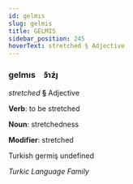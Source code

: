 ```yaml
---
id: gelmıs
slug: gelmıs
title: GELMIS
sidebar_position: 245
hoverText: stretched § Adjective
---
```


### gelmıs&emsp;<span kind="abugida">ꜿ͊ɿƶ́ȷ</span>

*stretched* **§** Adjective

**Verb**: to be stretched

**Noun**: stretchedness

**Modifier**: stretched

Turkish germiş undefined

*Turkic Language Family*